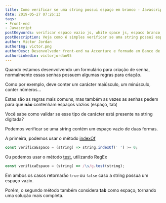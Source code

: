 ```yaml
---
title: Como verificar se uma string possui espaço em branco - Javascript
date: 2019-05-27 07:26:13
tags: 
- Front-end
- Javascript
postKeywords: verificar espaco vazio js, white space js, espaco branco, espacamento, espaço vazio
postDescription: Veja como é simples verificar se uma string possui espaço branco com Javascript!
author: Victor Jordan
authorImg: victor.png
authorDesc: Desenvolvedor front-end na Accenture e formado em Banco de Dados pela Fatec, apaixonado por usabilidade, performance e UX!
authorLinkedin: victorjordan95
---
```


Quando estamos desenvolvendo um formulário para criação de senha, normalmente essas senhas possuem algumas regras para criação.

Como por exemplo, deve conter um carácter maiúsculo, um minúsculo, conter números...

Estas são as regras mais comuns, mas também as vezes as senhas pedem para que **não** contenham espaços vazios (espaço, tab)

Você sabe como validar se esse tipo de carácter está presente na string digitada?

<!-- more -->

Podemos verificar se uma string contém um espaço vazio de duas formas.

A primeira, podemos usar o método [indexOf](https://developer.mozilla.org/en-US/docs/Web/JavaScript/Reference/Global_Objects/String/indexOf)

```javascript 
const verificaEspaco = (string) => string.indexOf(' ') >= 0;
```

Ou podemos usar o método [test](https://www.w3schools.com/jsref/jsref_regexp_test.asp), utilizando RegEx

```javascript
const verificaEspaco = (string) => /\s/g.test(string);
```

Em ambos os casos retornarão `true` ou `false` caso a string possua um espaço vazio.

Porém, o segundo método também considera **tab** como espaço, tornando uma solução mais completa.